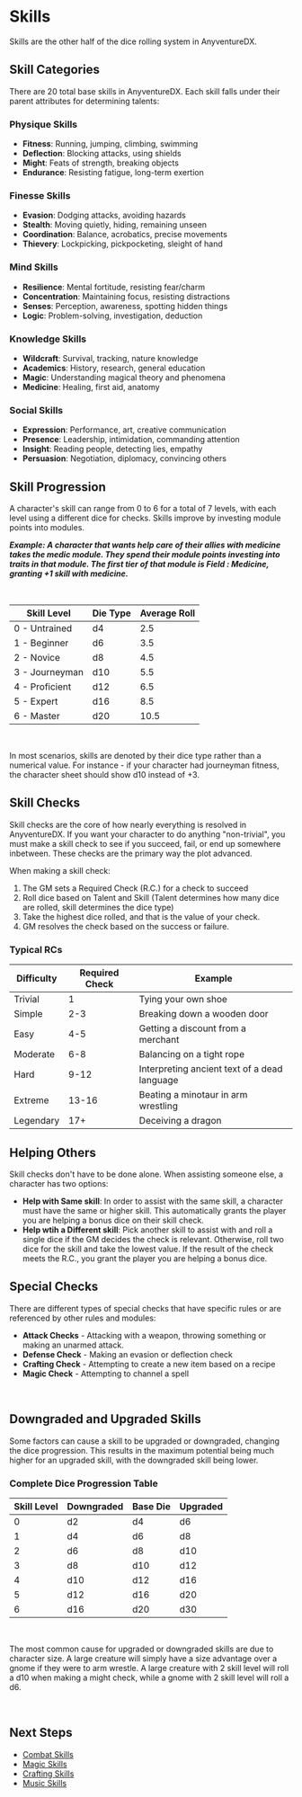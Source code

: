 # Skills
Skills are the other half of the dice rolling system in AnyventureDX.

## Skill Categories
<div class="triangle-line"></div>
There are 20 total base skills in AnyventureDX. Each skill falls under their parent attributes for determining talents:

### Physique Skills
- **Fitness**: Running, jumping, climbing, swimming
- **Deflection**: Blocking attacks, using shields
- **Might**: Feats of strength, breaking objects
- **Endurance**: Resisting fatigue, long-term exertion

### Finesse Skills
- **Evasion**: Dodging attacks, avoiding hazards
- **Stealth**: Moving quietly, hiding, remaining unseen
- **Coordination**: Balance, acrobatics, precise movements
- **Thievery**: Lockpicking, pickpocketing, sleight of hand

### Mind Skills
- **Resilience**: Mental fortitude, resisting fear/charm
- **Concentration**: Maintaining focus, resisting distractions
- **Senses**: Perception, awareness, spotting hidden things
- **Logic**: Problem-solving, investigation, deduction

### Knowledge Skills
- **Wildcraft**: Survival, tracking, nature knowledge
- **Academics**: History, research, general education
- **Magic**: Understanding magical theory and phenomena
- **Medicine**: Healing, first aid, anatomy

### Social Skills
- **Expression**: Performance, art, creative communication
- **Presence**: Leadership, intimidation, commanding attention
- **Insight**: Reading people, detecting lies, empathy
- **Persuasion**: Negotiation, diplomacy, convincing others

## Skill Progression
<div class="triangle-line"></div>
A character's skill can range from 0 to 6 for a total of 7 levels, with each level using a different dice for checks. Skills improve by investing module points into modules.

<br> 

***Example: A character that wants help care of their allies with medicine takes the medic module. They spend their module points investing into traits in that module. The first tier of that module is Field : Medicine, granting +1 skill with medicine.*** 

<br> 

| Skill Level | Die Type | Average Roll |
|-------------|----------|--------------|
| 0 - Untrained| d4       | 2.5          |
| 1 - Beginner| d6       | 3.5          |
| 2 - Novice| d8       | 4.5          |
| 3 - Journeyman| d10      | 5.5          |
| 4 - Proficient| d12      | 6.5          |
| 5 - Expert| d16      | 8.5          |
| 6 - Master| d20      | 10.5         |

<br> 

In most scenarios, skills are denoted by their dice type rather than a numerical value. For instance - if your character had journeyman fitness, the character sheet should show d10 instead of +3. 

## Skill Checks
<div class="triangle-line"></div>
Skill checks are the core of how nearly everything is resolved in AnyventureDX. If you want your character to do anything "non-trivial", you must make a skill check to see if you succeed, fail, or end up somewhere inbetween. These checks are the primary 
way the plot advanced.

<br> 

When making a skill check:
1. The GM sets a Required Check (R.C.) for a check to succeed
2. Roll dice based on Talent and Skill (Talent determines how many dice are rolled, skill determines the dice type)
3. Take the highest dice rolled, and that is the value of your check.
4. GM resolves the check based on the success or failure.

### Typical RCs
| Difficulty | Required Check | Example |
|------------|----------|------------------------------------------|
|Trivial     |1         |Tying your own shoe           |
|Simple      |2-3       |Breaking down a wooden door           |
|Easy        |4-5       |Getting a discount from a merchant          |
|Moderate    |6-8       |Balancing on a tight rope           |
|Hard        |9-12      |Interpreting ancient text of a dead language           |
|Extreme     |13-16     |Beating a minotaur in arm wrestling           |
|Legendary   |17+       |Deceiving a dragon           |


## Helping Others
<div class="triangle-line"></div>
Skill checks don't have to be done alone. When assisting someone else, a character has two options:

<br> 

- **Help with Same skill**: In order to assist with the same skill, a character must have the same or higher skill. This automatically grants the player you are helping a bonus dice on their skill check.
- **Help wtih a Different skill**: Pick another skill to assist with and roll a single dice if the GM decides the check is relevant. Otherwise, roll two dice for the skill and take the lowest value. If the result of the check meets the R.C., you grant the player you are helping a bonus dice.


## Special Checks
<div class="triangle-line"></div>
There are different types of special checks that have specific rules or are referenced by other rules and modules:

<br> 

- **Attack Checks** - Attacking with a weapon, throwing something or making an unarmed attack.
- **Defense Check** - Making an evasion or deflection check
- **Crafting Check** - Attempting to create a new item based on a recipe
- **Magic Check** - Attempting to channel a spell

<br> 


## Downgraded and Upgraded Skills
<div class="triangle-line"></div>

Some factors can cause a skill to be upgraded or downgraded, changing the dice progression. This results in the maximum potential being much higher for an upgraded skill, with the downgraded skill being lower.

### Complete Dice Progression Table

| Skill Level | Downgraded | Base Die | Upgraded |
|-------------|------------|----------|----------|
| 0           | d2         | d4       | d6       |
| 1           | d4         | d6       | d8       |
| 2           | d6         | d8       | d10      |
| 3           | d8         | d10      | d12      |
| 4           | d10        | d12      | d16      |
| 5           | d12        | d16      | d20      |
| 6           | d16        | d20      | d30      |

<br>

The most common cause for upgraded or downgraded skills are due to character size. A large creature will simply have a size advantage over a gnome if they were to arm wrestle. A large creature with 2 skill level will roll a d10 when making a might check, while a gnome with 2 skill level will roll a d6.

<br>

## Next Steps
- [Combat Skills](/wiki/weapons)
- [Magic Skills](/wiki/spellcasting)
- [Crafting Skills](/wiki/crafting)
- [Music Skills](/wiki/music)